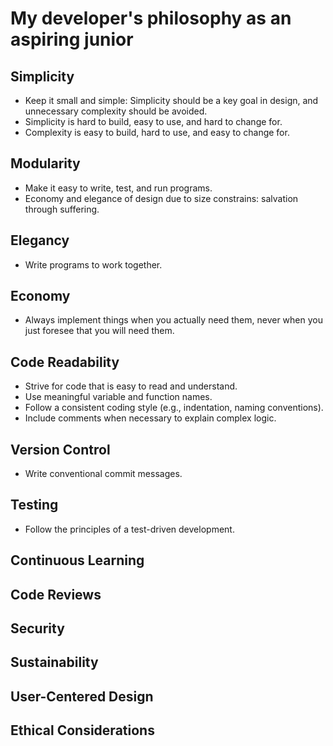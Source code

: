 # My developer's philosophy as an aspiring junior

## Simplicity

* Keep it small and simple: Simplicity should be a key goal in design, and unnecessary complexity should be avoided.
* Simplicity is hard to build, easy to use, and hard to change for.
* Complexity is easy to build, hard to use, and easy to change for.

## Modularity

* Make it easy to write, test, and run programs.
* Economy and elegance of design due to size constrains: salvation through suffering.

## Elegancy

* Write programs to work together.

## Economy

* Always implement things when you actually need them, never when you just foresee that you will need them.

## Code Readability

* Strive for code that is easy to read and understand.
* Use meaningful variable and function names.
* Follow a consistent coding style (e.g., indentation, naming conventions).
* Include comments when necessary to explain complex logic.

## Version Control

* Write conventional commit messages.

## Testing

* Follow the principles of a test-driven development.

## Continuous Learning

## Code Reviews

## Security

## Sustainability

## User-Centered Design

## Ethical Considerations
